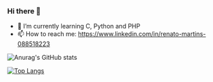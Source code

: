 ### Hi there 👋




- 🌱 I’m currently learning C, Python and PHP
- 📫 How to reach me: https://www.linkedin.com/in/renato-martins-088518223

![Anurag's GitHub stats](https://github-readme-stats.vercel.app/api?username=DryGut&theme=dark)

[![Top Langs](https://github-readme-stats.vercel.app/api/top-langs/?username=DryGut&layout=compact&theme=dark)](https://github.com/DryGut/github-readme-stats) 
